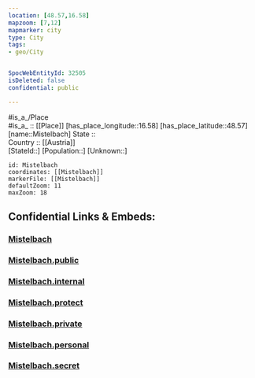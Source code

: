 ```yaml
---
location: [48.57,16.58] 
mapzoom: [7,12] 
mapmarker: city 
type: City
tags:
- geo/City


SpocWebEntityId: 32505
isDeleted: false
confidential: public

---
```

#is_a_/Place  
#is_a_ :: [[Place]] 
[has_place_longitude::16.58] 
[has_place_latitude::48.57] 
[name::Mistelbach] 
State ::  
Country :: [[Austria]]  
[StateId::] 
[Population::] 
[Unknown::] 


```leaflet
id: Mistelbach
coordinates: [[Mistelbach]] 
markerFile: [[Mistelbach]] 
defaultZoom: 11 
maxZoom: 18
```


## Confidential Links & Embeds: 

### [Mistelbach](/_Standards/Earth/Continent/Europe/Europe~Central/Austria/Austrias_States/Niederösterreich/City/Mistelbach.md) 

### [Mistelbach.public](/_public/Earth/Continent/Europe/Europe~Central/Austria/Austrias_States/Niederösterreich/City/Mistelbach.public.md) 

### [Mistelbach.internal](/_internal/Earth/Continent/Europe/Europe~Central/Austria/Austrias_States/Niederösterreich/City/Mistelbach.internal.md) 

### [Mistelbach.protect](/_protect/Earth/Continent/Europe/Europe~Central/Austria/Austrias_States/Niederösterreich/City/Mistelbach.protect.md) 

### [Mistelbach.private](/_private/Earth/Continent/Europe/Europe~Central/Austria/Austrias_States/Niederösterreich/City/Mistelbach.private.md) 

### [Mistelbach.personal](/_personal/Earth/Continent/Europe/Europe~Central/Austria/Austrias_States/Niederösterreich/City/Mistelbach.personal.md) 

### [Mistelbach.secret](/_secret/Earth/Continent/Europe/Europe~Central/Austria/Austrias_States/Niederösterreich/City/Mistelbach.secret.md)

